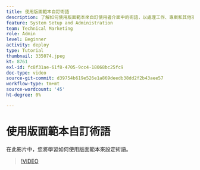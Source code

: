 ```yaml
---
title: 使用版面範本自訂術語
description: 了解如何使用版面範本來自訂使用者介面中的術語，以處理工作、專案和其他項目。
feature: System Setup and Administration
team: Technical Marketing
role: Admin
level: Beginner
activity: deploy
type: Tutorial
thumbnail: 335074.jpeg
kt: 8761
exl-id: fc8f31ae-61f8-4705-9cc4-18068bc25fc9
doc-type: video
source-git-commit: d39754b619e526e1a869deedb38dd2f2b43aee57
workflow-type: tm+mt
source-wordcount: '45'
ht-degree: 0%

---
```


# 使用版面範本自訂術語

在此影片中，您將學習如何使用版面範本來設定術語。

>[!VIDEO](https://video.tv.adobe.com/v/335074/?quality=12)
